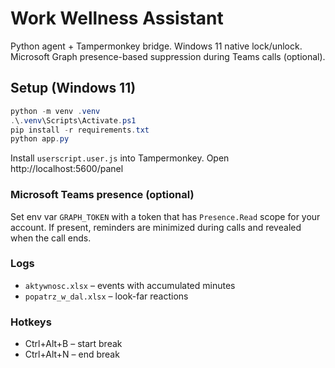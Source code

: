 # Work Wellness Assistant

Python agent + Tampermonkey bridge. Windows 11 native lock/unlock. Microsoft Graph
presence-based suppression during Teams calls (optional).

## Setup (Windows 11)

```powershell
python -m venv .venv
.\.venv\Scripts\Activate.ps1
pip install -r requirements.txt
python app.py
```

Install `userscript.user.js` into Tampermonkey. Open http://localhost:5600/panel

### Microsoft Teams presence (optional)
Set env var `GRAPH_TOKEN` with a token that has `Presence.Read` scope for your account.
If present, reminders are minimized during calls and revealed when the call ends.

### Logs
- `aktywnosc.xlsx` – events with accumulated minutes
- `popatrz_w_dal.xlsx` – look-far reactions

### Hotkeys
- Ctrl+Alt+B – start break
- Ctrl+Alt+N – end break

